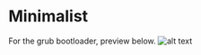 # Minimalist
For the grub bootloader, preview below.
![alt text](https://github.com/dynematic/Minimalist/blob/master/preview.png)
